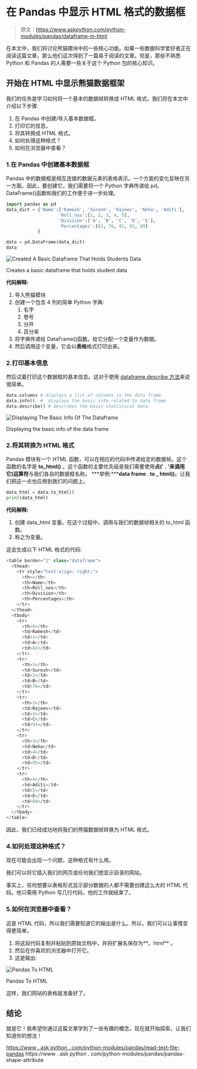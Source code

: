 # 在 Pandas 中显示 HTML 格式的数据框

> 原文：<https://www.askpython.com/python-modules/pandas/dataframe-in-html>

在本文中，我们将讨论熊猫模块中的一些核心功能。如果一些数据科学爱好者正在阅读这篇文章，那么他们这次得到了一篇易于阅读的文章。但是，那些不熟悉 Python 和 Pandas 的人需要一些关于这个 Python 包的核心知识。

## 开始在 HTML 中显示熊猫数据框架

我们的任务是学习如何将一个基本的数据帧转换成 HTML 格式。我们将在本文中介绍以下步骤:

1.  在 Pandas 中创建/导入基本数据框。
2.  打印它的信息。
3.  将其转换成 HTML 格式。
4.  如何处理这种格式？
5.  如何在浏览器中查看？

### 1.在 Pandas 中创建基本数据框

Pandas 中的数据框是相互连接的数据元素的表格表示。一个方面的变化反映在另一方面。因此，要创建它，我们需要将一个 Python 字典传递给 pd。DataFrame()函数和我们的工作便于进一步处理。

```py
import pandas as pd
data_dict = {'Name':['Ramesh', 'Suresh', 'Rajeev', 'Neha', 'Aditi'], 
                    'Roll_nos':[1, 2, 3, 4, 5], 
                    'Division':['A', 'B', 'C', 'D', 'E'],
                    'Percentages':[82, 76, 91, 95, 89]
            }

data = pd.DataFrame(data_dict)
data

```

![Created A Basic Dataframe That Holds Students Data](img/5b418edbbcab4d0ed21e0150ddac0bc1.png)

Creates a basic dataframe that holds student data

**代码解释:**

1.  导入熊猫模块
2.  创建一个包含 4 列的简单 Python 字典:
    1.  名字
    2.  卷号
    3.  分开
    4.  百分率
3.  将字典传递给 DataFrame()函数。给它分配一个变量作为数据。
4.  然后调用这个变量，它会以**表格**格式打印出来。

### 2.打印基本信息

然后试着打印这个数据框的基本信息。这对于使用 [dataframe.describe 方法](https://www.askpython.com/python-modules/pandas/dataframes-in-python)来说很简单。

```py
data.columns # displays a list of columns in the data frame 
data.info()  #  displays the basic info related to data frame
data.describe() # describes the basic statistical data

```

![Displaying The Basic Info Of The Dataframe](img/bc6e0d6e468b40e92a6afc56f9f4aca4.png)

Displaying the basic info of the data frame

### 2.将其转换为 HTML 格式

Pandas 模块有一个 HTML 函数，可以在相应的代码中传递给定的数据帧。这个函数的名字是 **to_html()** 。这个函数的主要优先级是我们需要使用**点(' . '来调用它)运算符**与我们各自的数据框名称。 ***举例:*****data frame . to _ html()**。让我们把这一点也应用到我们的问题上。

```py
data_html = data.to_html()
print(data_html)

```

**代码解释:**

1.  创建 data_html 变量。在这个过程中，调用与我们的数据帧相关的 to_html 函数。
2.  称之为变量。

这会生成以下 HTML 格式的代码:

```py
<table border="1" class="dataframe">
  <thead>
    <tr style="text-align: right;">
      <th></th>
      <th>Name</th>
      <th>Roll_nos</th>
      <th>Division</th>
      <th>Percentages</th>
    </tr>
  </thead>
  <tbody>
    <tr>
      <th>0</th>
      <td>Ramesh</td>
      <td>1</td>
      <td>A</td>
      <td>82</td>
    </tr>
    <tr>
      <th>1</th>
      <td>Suresh</td>
      <td>2</td>
      <td>B</td>
      <td>76</td>
    </tr>
    <tr>
      <th>2</th>
      <td>Rajeev</td>
      <td>3</td>
      <td>C</td>
      <td>91</td>
    </tr>
    <tr>
      <th>3</th>
      <td>Neha</td>
      <td>4</td>
      <td>D</td>
      <td>95</td>
    </tr>
    <tr>
      <th>4</th>
      <td>Aditi</td>
      <td>5</td>
      <td>E</td>
      <td>89</td>
    </tr>
  </tbody>
</table>

```

因此，我们已经成功地将我们的熊猫数据帧转换为 HTML 格式。

### 4.如何处理这种格式？

现在可能会出现一个问题，这种格式有什么用。

我们可以将它插入我们的网页或任何我们想显示目录的网站。

事实上，任何想要以表格形式显示部分数据的人都不需要创建这么大的 HTML 代码。他只需用 Python 写几行代码，他的工作就结束了。

### 5.如何在浏览器中查看？

这是 HTML 代码，所以我们需要知道它的输出是什么。所以，我们可以让事情变得更简单。

1.  将这段代码复制并粘贴到原始文档中，并将扩展名保存为**。html** 。
2.  然后在你喜欢的浏览器中打开它。
3.  这是输出:

![Pandas To HTML](img/f09c3c1dcf942f7deb80bc8a4b52f0a4.png)

Pandas To HTML

这样，我们网站的表格就准备好了。

## 结论

就是它！我希望你通过这篇文章学到了一些有趣的概念。现在就开始探索，让我们知道你的想法！

[https://www . ask python . com/python-modules/pandas/read-text-file-pandas](https://www.askpython.com/python-modules/pandas/read-text-file-pandas) https://www . ask python . com/python-modules/pandas/pandas-shape-attribute